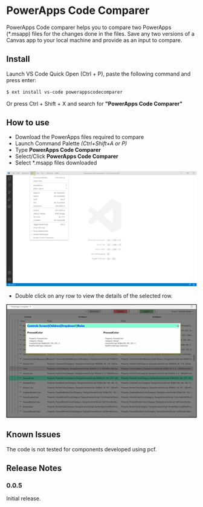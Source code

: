 # PowerApps Code Comparer

PowerApps Code comparer helps you to compare two PowerApps (*.msapp) files for the changes done in the files.  Save any two versions of a Canvas app to your local machine and provide as an input to compare.

## Install

Launch VS Code Quick Open (Ctrl + P), paste the following command and press enter:

```sh
$ ext install vs-code powerappscodecomparer
```

Or press Ctrl + Shift + X and search for __"PowerApps Code Comparer"__


## How to use

- Download the PowerApps files required to compare  
- Launch Command Palette _(Ctrl+Shift+A or P)_
- Type __PowerApps Code Comparer__
- Select/Click __PowerApps Code Comparer__
- Select *.msapp files downloaded



![run](https://github.com/tshailendra/pacomparer/blob/master/PowerAppsCodeComparerExt/powerappscodecomparer/images/run.gif?raw=true)


- Double click on any row to view the details of the selected row.

![popup](https://github.com/tshailendra/pacomparer/blob/master/PowerAppsCodeComparerExt/powerappscodecomparer/images/popup.png?raw=true)



## Known Issues

The code is not tested for components developed using pcf.

## Release Notes

### 0.0.5

Initial release.

